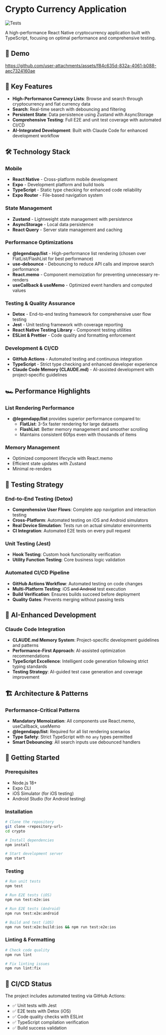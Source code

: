 # Crypto Currency Application

![Tests](https://github.com/namchuai/crypto/actions/workflows/test.yml/badge.svg)

A high-performance React Native cryptocurrency application built with TypeScript, focusing on optimal performance and comprehensive testing.

## 📱 Demo

https://github.com/user-attachments/assets/f84c635d-832a-4061-b088-aec7324160ae

## 🚀 Key Features

- **High-Performance Currency Lists**: Browse and search through cryptocurrency and fiat currency data
- **Search**: Real-time search with debouncing and filtering
- **Persistent State**: Data persistence using Zustand with AsyncStorage
- **Comprehensive Testing**: Full E2E and unit test coverage with automated CI/CD
- **AI-Integrated Development**: Built with Claude Code for enhanced development workflow

## 🛠️ Technology Stack

### Mobile

- **React Native** - Cross-platform mobile development
- **Expo** - Development platform and build tools
- **TypeScript** - Static type checking for enhanced code reliability
- **Expo Router** - File-based navigation system

### State Management

- **Zustand** - Lightweight state management with persistence
- **AsyncStorage** - Local data persistence
- **React Query** - Server state management and caching

### Performance Optimizations

- **@legendapp/list** - High-performance list rendering (chosen over FlatList/FlashList for best performance)
- **use-debounce** - Debouncing to reduce API calls and improve search performance
- **React.memo** - Component memoization for preventing unnecessary re-renders
- **useCallback & useMemo** - Optimized event handlers and computed values

### Testing & Quality Assurance

- **Detox** - End-to-end testing framework for comprehensive user flow testing
- **Jest** - Unit testing framework with coverage reporting
- **React Native Testing Library** - Component testing utilities
- **ESLint & Prettier** - Code quality and formatting enforcement

### Development & CI/CD

- **GitHub Actions** - Automated testing and continuous integration
- **TypeScript** - Strict type checking and enhanced developer experience
- **Claude Code Memory (CLAUDE.md)** - AI-assisted development with project-specific guidelines

## 🏎️ Performance Highlights

### List Rendering Performance

- **@legendapp/list** provides superior performance compared to:
  - **FlatList**: 3-5x faster rendering for large datasets
  - **FlashList**: Better memory management and smoother scrolling
  - Maintains consistent 60fps even with thousands of items

### Memory Management

- Optimized component lifecycle with React.memo
- Efficient state updates with Zustand
- Minimal re-renders

## 🧪 Testing Strategy

### End-to-End Testing (Detox)

- **Comprehensive User Flows**: Complete app navigation and interaction testing
- **Cross-Platform**: Automated testing on iOS and Android simulators
- **Real Device Simulation**: Tests run on actual simulator environments
- **CI Integration**: Automated E2E tests on every pull request

### Unit Testing (Jest)

- **Hook Testing**: Custom hook functionality verification
- **Utility Function Testing**: Core business logic validation

### Automated CI/CD Pipeline

- **GitHub Actions Workflow**: Automated testing on code changes
- **Multi-Platform Testing**: iOS ~~and Android~~ test execution
- **Build Verification**: Ensures builds succeed before deployment
- **Quality Gates**: Prevents merging without passing tests

## 🤖 AI-Enhanced Development

### Claude Code Integration

- **CLAUDE.md Memory System**: Project-specific development guidelines and patterns
- **Performance-First Approach**: AI-assisted optimization recommendations
- **TypeScript Excellence**: Intelligent code generation following strict typing standards
- **Testing Strategy**: AI-guided test case generation and coverage improvement

## 🏗️ Architecture & Patterns

### Performance-Critical Patterns

- **Mandatory Memoization**: All components use React.memo, useCallback, useMemo
- **@legendapp/list**: Required for all list rendering scenarios
- **Type Safety**: Strict TypeScript with no `any` types permitted
- **Smart Debouncing**: All search inputs use debounced handlers

## 📱 Getting Started

### Prerequisites

- Node.js 18+
- Expo CLI
- iOS Simulator (for iOS testing)
- Android Studio (for Android testing)

### Installation

```bash
# Clone the repository
git clone <repository-url>
cd crypto

# Install dependencies
npm install

# Start development server
npm start
```

### Testing

```bash
# Run unit tests
npm test

# Run E2E tests (iOS)
npm run test:e2e:ios

# Run E2E tests (Android)
npm run test:e2e:android

# Build and test (iOS)
npm run test:e2e:build:ios && npm run test:e2e:ios
```

### Linting & Formatting

```bash
# Check code quality
npm run lint

# Fix linting issues
npm run lint:fix
```

## 🚦 CI/CD Status

The project includes automated testing via GitHub Actions:

- ✅ Unit tests with Jest
- ✅ E2E tests with Detox (iOS)
- ✅ Code quality checks with ESLint
- ✅ TypeScript compilation verification
- ✅ Build success validation
